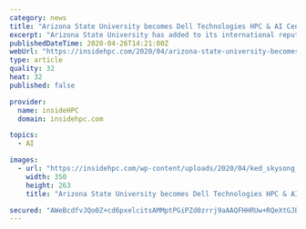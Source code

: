 ```yaml
---
category: news
title: "Arizona State University becomes Dell Technologies HPC & AI Center of Excellence"
excerpt: "Arizona State University has added to its international reputation for innovation, being named a Dell Technologies HPC and AI Center of Excellence. This recognition provides ASU with access to a worldwide program that facilitates the exchange of ideas among researchers,"
publishedDateTime: 2020-04-26T14:21:00Z
webUrl: "https://insidehpc.com/2020/04/arizona-state-university-becomes-dell-technologies-hpc-ai-center-of-excellence/"
type: article
quality: 32
heat: 32
published: false

provider:
  name: insideHPC
  domain: insidehpc.com

topics:
  - AI

images:
  - url: "https://insidehpc.com/wp-content/uploads/2020/04/ked_skysong_exterior_night.jpg"
    width: 350
    height: 263
    title: "Arizona State University becomes Dell Technologies HPC & AI Center of Excellence"

secured: "AWeBcdfvJQo0Z+cd6pxelcitsAMMptPGiPZd0zrrj9aAAQFHHRUw+RQeXtGJBORFhJAwQk2sxGhO08ff5HbZVt4NfsvGq5GkM9aeTFk4R8N5+8KYJxfVNDe7YFD1Hl4+3TN956k6YXRt8JAVC3F6uuZsWGxZtitCstGlPc+z9fBu2PT2w7qWObczMSf2z/iE8jHVALMrBf9gRM3JrrH+BOooiZ+fLuaI/kiFg9c5Hb/t/XVTtilKnEHsv9iHMLyuVmvHOCqDmr1c6CbP5aKyq2KzZY+GM+lyeokZkaqIIWviEp8Q6INKIiAlbxr0ON1m;hrZ9peD53orDi/qvFl/Ujw=="
---
```


